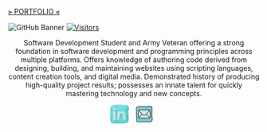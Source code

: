 <a align="center"> [⫸ PORTFOLIO ⫷](https://deshondixon.vercel.app/) </a>

![GitHub Banner](DESHONDIXONnewbanner.png)
[![Visitors](https://api.visitorbadge.io/api/visitors?path=https%3A%2F%2Fgithub.com%2Fdeshondixon%2FDeShonDixon.git&labelColor=%bluea&countColor=%23555555&labelStyle=upper)](https://visitorbadge.io/status?path=https%3A%2F%2Fgithub.com%2Fdeshondixon%2FDeShonDixon.git)

<p align="center">
Software Development Student and Army Veteran offering a strong foundation in software development and programming principles across multiple platforms. Offers knowledge of authoring code derived from designing, building, and maintaining websites using scripting languages, content creation tools, and digital media. Demonstrated history of producing high-quality project results; possesses an innate talent for quickly mastering technology and new concepts. 
</p>

<p align="center">
  <a href="https://www.linkedin.com/in/deshondixon/" target="blank" rel="noopener noreferrer"><img height="38" src="./icons8-linkedin-69.png"></a>&nbsp;&nbsp;
  <a href="mailto:deshondixon@gmail.com" target="blank" rel="noopener noreferrer"><img height="38" src="./icons8-mail-48.png"></a>&nbsp;&nbsp;
  
</p>
